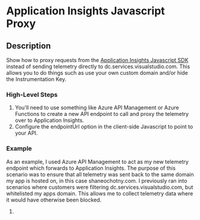 # Application Insights Javascript Proxy

## Description
Show how to proxy requests from the [Application Insights Javascript SDK](https://github.com/Microsoft/ApplicationInsights-JS) instead of sending telemetry directly to dc.services.visualstudio.com. This allows you to do things such as use your own custom domain and/or hide the Instrumentation Key.

### High-Level Steps
1. You'll need to use something like Azure API Management or Azure Functions to create a new API endpoint to call and proxy the telemetry over to Application Insights.
2. Configure the endpointUrl option in the client-side Javascript to point to your API.


### Example
As an example, I used Azure API Management to act as my new telemetry endpoint which forwards to Application Insights. The purpose of this scenario was to ensure that all telemetry was sent back to the same domain my app is hosted on, in this case shaneochotny.com. I previously ran into scenarios where customers were filtering dc.services.visualstudio.com, but whitelisted my apps domain. This allows me to collect telemetry data where it would have otherwise been blocked.

1. 
